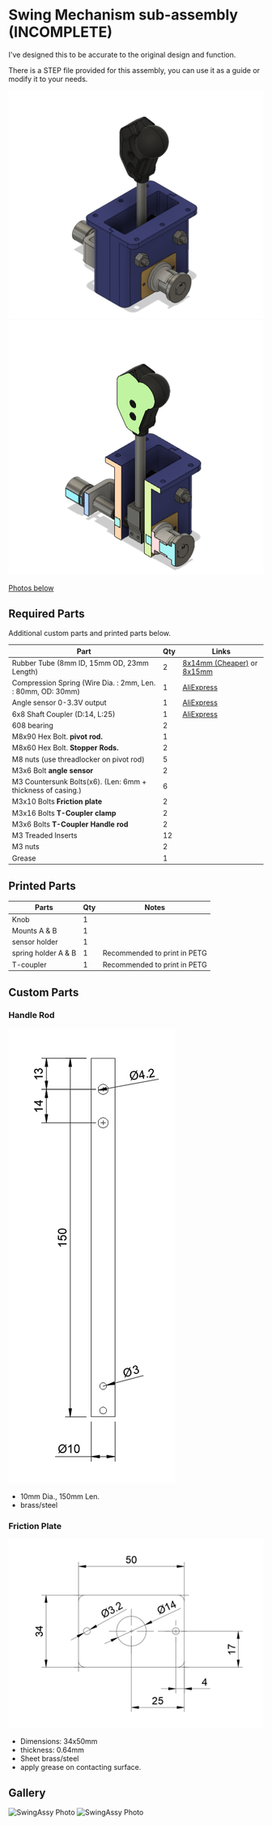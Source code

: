 # Swing Mechanism sub-assembly (INCOMPLETE)

I've designed this to be accurate to the original design and function.

There is a STEP file provided for this assembly, you can use it as a guide or modify it to your needs.

![assy](Images/Swing-assy.png)
![assy](Images/Swing-assy-section.png)

[Photos below](#gallery)

## Required Parts

Additional custom parts and printed parts below.

| Part                                                        | Qty | Links                                                                                                                                          |
| ----------------------------------------------------------- | --- | ---------------------------------------------------------------------------------------------------------------------------------------------- |
| Rubber Tube (8mm ID, 15mm OD, 23mm Length)                  | 2   | [8x14mm \(Cheaper\)](https://www.aliexpress.com/item/1005001683018083.html) or [8x15mm](https://www.aliexpress.com/item/1005001474127393.html) |
| Compression Spring (Wire Dia. : 2mm, Len. : 80mm, OD: 30mm) | 1   | [AliExpress](https://www.aliexpress.com/item/4000436939383.html)                                                                               |
| Angle sensor 0-3.3V output                                  | 1   | [AliExpress](https://www.aliexpress.com/item/32422949989.html)                                                                                 |
| 6x8 Shaft Coupler (D:14, L:25)                              | 1   | [AliExpress](https://www.aliexpress.com/item/1005001891597730.html)                                                                            |
| 608 bearing                                                 | 2   |                                                                                                                                                |
| M8x90 Hex Bolt. **pivot rod.**                              | 1   |                                                                                                                                                |
| M8x60 Hex Bolt. **Stopper Rods.**                           | 2   |                                                                                                                                                |
| M8 nuts (use threadlocker on pivot rod)                     | 5   |                                                                                                                                                |
| M3x6 Bolt **angle sensor**                                  | 2   |                                                                                                                                                |
| M3 Countersunk Bolts(x6). (Len: 6mm + thickness of casing.) | 6   |                                                                                                                                                |
| M3x10 Bolts **Friction plate**                              | 2   |                                                                                                                                                |
| M3x16 Bolts **T-Coupler clamp**                             | 2   |                                                                                                                                                |
| M3x6 Bolts **T-Coupler Handle rod**                         | 2   |                                                                                                                                                |
| M3 Treaded Inserts                                          | 12  |                                                                                                                                                |
| M3 nuts                                                     | 2   |                                                                                                                                                |
| Grease                                                      | 1   |                                                                                                                                                |

## Printed Parts

| Parts               | Qty | Notes                        |
| ------------------- | --- | ---------------------------- |
| Knob                | 1   |                              |
| Mounts A & B        | 1   |                              |
| sensor holder       | 1   |                              |
| spring holder A & B | 1   | Recommended to print in PETG |
| T-coupler           | 1   | Recommended to print in PETG |

## Custom Parts

### Handle Rod

![Handle Rod Dimensions](Images/Handle_Rod.png?raw=true)

- 10mm Dia., 150mm Len.
- brass/steel

### Friction Plate

![Friction Plate Dimensions](Images/Friction_Plate.png?raw=true)

- Dimensions: 34x50mm
- thickness: 0.64mm
- Sheet brass/steel
- apply grease on contacting surface.

## Gallery

![SwingAssy Photo](Images/WAD%201.JPG)
![SwingAssy Photo](Images/WAD%202.JPG)
